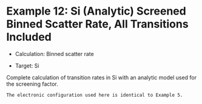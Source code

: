 # Example 12: Si (Analytic) Screened Binned Scatter Rate, All Transitions Included

- Calculation: Binned scatter rate

- Target: Si

Complete calculation of transition rates in Si with an analytic model used for the screening factor. 

```{note}
The electronic configuration used here is identical to Example 5.
```

